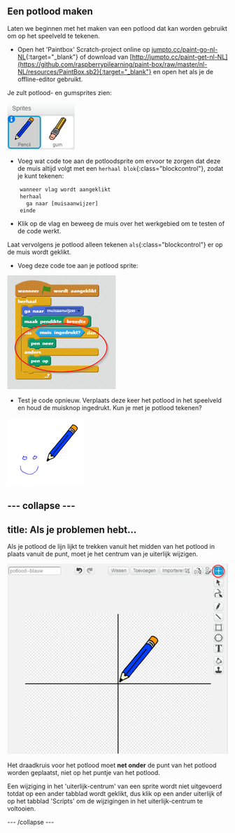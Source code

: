 ## Een potlood maken

Laten we beginnen met het maken van een potlood dat kan worden gebruikt om op het speelveld te tekenen.

+ Open het 'Paintbox' Scratch-project online op [jumpto.cc/paint-go-nl-NL](https://scratch.mit.edu/projects/227795336/#editor){:target="_blank"} of download van [http://jumpto.cc/paint-get-nl-NL](https://github.com/raspberrypilearning/paint-box/raw/master/nl-NL/resources/PaintBox.sb2){:target="_blank"} en open het als je de offline-editor gebruikt.

Je zult potlood- en gumsprites zien:

![screenshot](images/paint-starter.png)

+ Voeg wat code toe aan de potloodsprite om ervoor te zorgen dat deze de muis altijd volgt met een `herhaal blok`{:class="blockcontrol"}, zodat je kunt tekenen:

```blocks
    wanneer vlag wordt aangeklikt
    herhaal
      ga naar [muisaanwijzer]
    einde
```

+ Klik op de vlag en beweeg de muis over het werkgebied om te testen of de code werkt.

Laat vervolgens je potlood alleen tekenen `als`{:class="blockcontrol"} er op de muis wordt geklikt.

+ Voeg deze code toe aan je potlood sprite:

![screenshot](images/paint-pencil-draw-code.png)

+ Test je code opnieuw. Verplaats deze keer het potlood in het speelveld en houd de muisknop ingedrukt. Kun je met je potlood tekenen?

![screenshot](images/paint-draw.png)

--- collapse ---
---
title: Als je problemen hebt...
---
Als je potlood de lijn lijkt te trekken vanuit het midden van het potlood in plaats vanuit de punt, moet je het centrum van je uiterlijk wijzigen.

![Costume center](images/costume-center.png)

Het draadkruis voor het potlood moet **net onder** de punt van het potlood worden geplaatst, niet op het puntje van het potlood.

Een wijziging in het 'uiterlijk-centrum' van een sprite wordt niet uitgevoerd totdat op een ander tabblad wordt geklikt, dus klik op een ander uiterlijk of op het tabblad 'Scripts' om de wijzigingen in het uiterlijk-centrum te voltooien.

--- /collapse ---